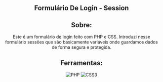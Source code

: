 <div align="center"> 

 ## Formulário De Login - Session 

 ## Sobre:
  Este é um formulário de login feito com PHP e CSS.
  Introduzi nesse formulário sessões que são basicamente 
  variáveis onde guardamos dados de forma segura e protegida.

## Ferramentas:

 ![PHP](https://img.shields.io/badge/php-%23777BB4.svg?style=for-the-badge&logo=php&logoColor=white)
 ![CSS3](https://img.shields.io/badge/css3-%231572B6.svg?style=for-the-badge&logo=css3&logoColor=white)

</div>

